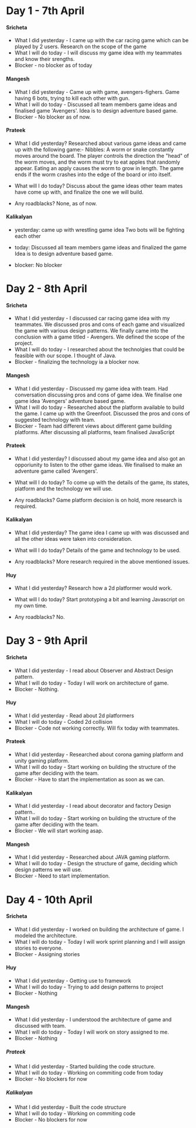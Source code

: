 # Day 1 - 7th April

#### Sricheta
* What I did yesterday - I came up with the car racing game which can be played by 2 users. Research on the scope of the game
* What I will do today - I will discuss my game idea with my teammates and know their srengths.
* Blocker - no blocker as of today

#### Mangesh
* What I did yesterday - Came up with game, avengers-fighers. Game having 6 bots, trying to kill each other with gun.
* What I will do today - Discussed all team members game ideas and finalised game 'Avengers'. Idea is to design adventure based game.
* Blocker - No blocker as of now.

#### Prateek
* What I did yesterday? 
Researched about various game ideas and came up with the following game:-
Nibbles: A worm or snake constantly moves around the board. The player controls the direction the "head" of the worm moves, and the worm must try to eat apples that randomly appear. Eating an apply causes the worm to grow in length. The game ends if the worm crashes into the edge of the board or into itself. 


* What will I do today? 
Discuss about the game ideas other team mates have come up with, and finalize the one we will build. 

* Any roadblacks? 
None, as of now.


#### Kalikalyan
* yesterday:
came up with wrestling game idea
Two bots will be fighting each other

* today:
Discussed all team members game ideas and finalized the game
Idea is to design adventure based game.

* blocker:
No blocker



# Day 2 - 8th April

#### Sricheta
* What I did yesterday - I discussed car racing game idea with my teammates. We discussed pros and cons of each game and visualized the game with various design patterns.
We finally came into the conclusion with a game titled - Avengers. We defined the scope of the project.
* What I will do today - I researched about the technolgies that could be feasible with our scope. I thought of Java.
* Blocker - finalizing the technology ia a blocker now.

#### Mangesh
* What I did yesterday - Discussed my game idea with team. Had conversation discussing pros and cons of game idea. We finalise one game idea 'Avengers' adventure based game.
* What I will do today - Researched about the platform available to build the game. I came up with the Greenfoot. Discussed the pros and cons of suggested technology with team.
* Blocker - Team had different views about different game building platforms. After discussing all platforms, team finalised JavaScript

#### Prateek
* What I did yesterday? 
I discussed about my game idea and also got an opporiunity to listen to the other game ideas. We finalised to make an adventure game called 'Avengers'. 


* What will I do today? 
To come up with the details of the game, its states, platform and the technology we will use. 

* Any roadblacks? 
Game platform decision is on hold, more research is required. 

#### Kalikalyan
* What I did yesterday? 
The game idea I came up with was discussed and all the other ideas were taken into consideration.


* What will I do today? 
Details of the game and technology to be used.

* Any roadblacks? 
More research required in the above mentioned issues.

#### Huy 

* What I did yesterday? 
Research how a 2d platformer would work. 


* What will I do today? 
Start prototyping a bit and learning Javascript on my own time. 

* Any roadblacks? 
No. 

# Day 3 - 9th April

#### Sricheta
* What I did yesterday - I read about Observer and Abstract Design pattern.
* What I will do today - Today I will work on architecture of game.
* Blocker - Nothing.

#### Huy

* What I did yesterday - Read about 2d platformers 
* What I will do today - Coded 2d collision
* Blocker - Code not working correctly. Will fix today with teammates.

#### Prateek 
* What I did yesterday - Researched about corona gaming platform and unity gaming platform.
* What I will do today - Start working on building the structure of the game after deciding with the team.
* Blocker - Have to start the implementation as soon as we can. 



#### Kalikalyan 
* What I did yesterday - I read about decorator and factory Design pattern..
* What I will do today - Start working on building the structure of the game after deciding with the team.
* Blocker - We will start working asap.


#### Mangesh
* What I did yesterday - Researched about JAVA gaming platform.
* What I will do today - Design the structure of game, deciding which design patterns we will use.
* Blocker - Need to start implementation.

# Day 4 - 10th April

#### Sricheta
* What I did yesterday - I worked on building the architecture of game. I modeled the architecture.
* What I will do today - Today I will work sprint planning and I will assign stories to everyone. 
* Blocker - Assigning stories

#### Huy

* What I did yesterday - Getting use to framework 
* What I will do today - Trying to add design patterns to project
* Blocker - Nothing

#### Mangesh
* What I did yesterday - I understood the architecture of game and discussed with team.
* What I will do today - Today I will work on story assigned to me. 
* Blocker - Nothing

##### Prateek 
* What I did yesterday - Started building the code structure. 
* What I will do today - Working on commiting code from today 
* Blocker - No blockers for now

##### Kalikalyan 
* What I did yesterday - Built the code structure
* What I will do today - Working on commiting code
* Blocker - No blockers for now
